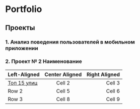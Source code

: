 # Portfolio
## Проекты
### 1. Анализ  поведения пользователей в мобильном приложении


 
### 2. Проект № 2 Наименование


| Left-Aligned  | Center Aligned  | Right Aligned |
|:------------- |:---------------:| -------------:|
|  [Топ 15 улиц](#[[top_15_streets](https://github.com/Andrey6158/Porfolio/blob/main/Analysis_of_user_behavior_in_mobile_application.ipynb)])     | Cell 2          | Cell 3        |
| Row 2         | Cell 5          | Cell 6        |
| Row 3         | Cell 8          | Cell 9        |
